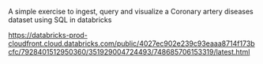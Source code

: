 A simple exercise to ingest, query and visualize a Coronary artery diseases dataset using SQL in databricks


https://databricks-prod-cloudfront.cloud.databricks.com/public/4027ec902e239c93eaaa8714f173bcfc/7928401512950360/351929004724493/748685706153319/latest.html

